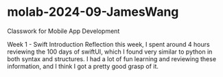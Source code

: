 # molab-2024-09-JamesWang
Classwork for Mobile App Development

Week 1 - Swift Introduction Reflection
  this week, I spent around 4 hours reviewing the 100 days of swiftUI, which I found very similar to python in both syntax and structures. I had a lot of fun learning and reviewing these information, and I think I got a pretty good grasp of it. 
